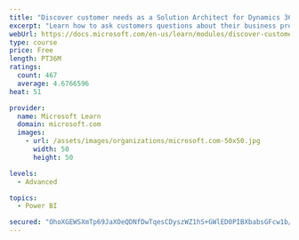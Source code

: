 ```yaml
---
title: "Discover customer needs as a Solution Architect for Dynamics 365 and Power Platform"
excerpt: "Learn how to ask customers questions about their business processes and feature requirements to create a viable solution."
webUrl: https://docs.microsoft.com/en-us/learn/modules/discover-customer-needs/
type: course
price: Free
length: PT36M
ratings:
  count: 467
  average: 4.6766596
heat: 51

provider:
  name: Microsoft Learn
  domain: microsoft.com
  images:
    - url: /assets/images/organizations/microsoft.com-50x50.jpg
      width: 50
      height: 50

levels:
  - Advanced

topics:
  - Power BI

secured: "OhoXGEWSXmTp69JaXOeQDNfDwTqesCDyszWZ1hS+GWlED0PIBXbabsGFcw1b/7Qwl0gQ/BYX8BagWmriaT7gLA2Lv7ALyaC3N+1obZY0qBa/FGi4oro/ZT/s4/XLy6oYuucuOp0KwMZ6Q3AWZaMkc3n/QQMVX2GWK8UOPCtCWV/O3eIHXZMEYn8lflv4bp/bdmmjsvt3kxYInjPcDQinEO3s+koF3i0kCnllP7Pfvq53k1jse/UAT1oABIw9Bu61oOkbGfic4wwSaVAFNNCSeU8cxwFet/TxZh6bWBbzzXAX8sZEMvCI00zq4CZSd3lhi8xXb16P0OYoqy3PeDiqnYIiCllnk8WmJ0JrGhu0x2ulgaXxpfS1FgQTPPokp3KoPZR4gLuzgkF2msPnrl1xIt8Qxt+wRbbEsJQv1PV1GZY=;CNtoE3DRuAPYqnsldlOJsg=="
---
```


